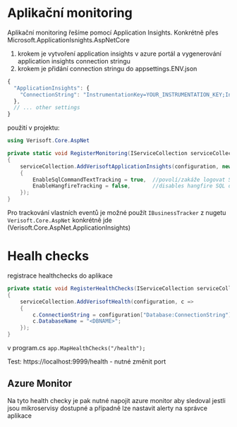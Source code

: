 # Aplikační monitoring

Aplikační monitoring řešíme pomocí Application Insights.
Konkrétně přes Microsoft.ApplicationIsnights.AspNetCore

1. krokem je vytvoření application insights v azure portál a vygenerování application insights connection stringu
2. krokem je přidání connection stringu do appsettings.ENV.json

``` js
{
  "ApplicationInsights": {
    "ConnectionString": "InstrumentationKey=YOUR_INSTRUMENTATION_KEY;IngestionEndpoint=https://YOUR_REGION_ENDPOINT"
  },
  // ... other settings
}
```

použití v projektu:
``` csharp
using Verisoft.Core.AspNet

private static void RegisterMonitoring(IServiceCollection serviceCollection, IConfiguration configuration)
{
    serviceCollection.AddVerisoftApplicationInsights(configuration, new Verisoft.Core.AspNet.ApplicationInsights.AIOptions()
    {
        EnableSqlCommandTextTracking = true,  //povolí/zakáže logovat SQL do appinsights
        EnableHangfireTracking = false,       //disables hangfire SQL dependencies, but allows tracking of other - nedoporučuji používat genruje spoustu eventu každou vteřinu a plní applicationsight což je drahé
    });
}
```

Pro trackování vlastních eventů je možné použít `IBusinessTracker` z nugetu `Verisoft.Core.AspNet` 
 konkrétně jde (Verisoft.Core.AspNet.ApplicationInsights)

# Healh checks

registrace healthchecks do aplikace


``` csharp
private static void RegisterHealthChecks(IServiceCollection serviceCollection, IConfiguration configuration)
{
    serviceCollection.AddVerisoftHealth(configuration, c =>
    {
        c.ConnectionString = configuration["Database:ConnectionString"];  //connection string k DB
        c.DatabaseName = "<DBNAME>";
    });
}
```

v program.cs
`app.MapHealthChecks("/health");`

Test:
https://localhost:9999/health  - nutné změnit port


## Azure Monitor
Na tyto health checky je pak nutné napojit azure monitor aby sledoval jestli jsou mikroservisy dostupné a případně lze nastavit alerty na správce aplikace